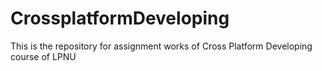 # CrossplatformDeveloping
This is the repository for assignment works of Cross Platform Developing course of LPNU
